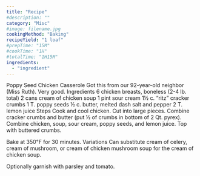 ```yaml
---
title: "Recipe"
#description: ""
category: "Misc"
#image: filename.jpg
cookingMethod: "Baking"
recipeYield: "1 loaf"
#prepTime: "15M"
#cookTime: "1H"
#totalTime: "1H15M"
ingredients:
  - "ingredient"
---
```


Poppy Seed Chicken Casserole
Got this from our 92-year-old neighbor (Miss Ruth). Very good.
Ingredients
6 chicken breasts, boneless (2-4 lb. total)
2 cans cream of chicken soup
1 pint sour cream
1½ c. “ritz” cracker crumbs
1 T. poppy seeds
½ c. butter, melted
dash salt and pepper
2 T. lemon juice
Steps
Cook and cool chicken. Cut into large pieces.
Combine cracker crumbs and butter (put ½ of crumbs in bottom of 2 Qt. pyrex). Combine chicken, soup, sour cream, poppy seeds, and lemon juice. Top with buttered crumbs.


Bake at 350℉ for 30 minutes.
Variations
 Can substitute cream of celery, cream of mushroom, or cream of chicken mushroom soup for the cream of chicken soup.


Optionally garnish with parsley and tomato.
